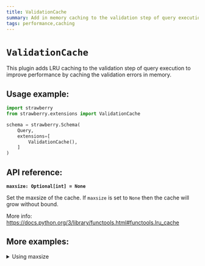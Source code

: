 ```yaml
---
title: ValidationCache
summary: Add in memory caching to the validation step of query execution.
tags: performance,caching
---
```


# `ValidationCache`

This plugin adds LRU caching to the validation step of query execution to improve performance by caching the validation errors in memory.

## Usage example:

```python
import strawberry
from strawberry.extensions import ValidationCache

schema = strawberry.Schema(
    Query,
    extensions=[
        ValidationCache(),
    ]
)
```

## API reference:

**`maxsize: Optional[int] = None`**

Set the maxsize of the cache. If `maxsize` is set to `None` then the cache will grow without bound.

More info: https://docs.python.org/3/library/functools.html#functools.lru_cache

## More examples:

<details>
  <summary>Using maxsize</summary>

  ```python
  import strawberry
  from strawberry.extensions import ValidationCache

  schema = strawberry.Schema(
      Query,
      extensions=[
          ValidationCache(maxsize=100),
      ]
  )
  ```
</details>
